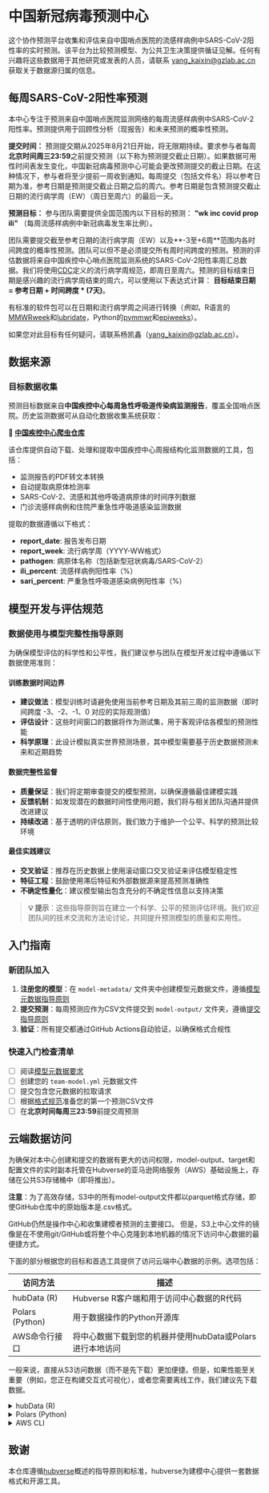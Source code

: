 # 中国新冠病毒预测中心

这个协作预测平台收集和评估来自中国哨点医院的流感样病例中SARS-CoV-2阳性率的实时预测。该平台为比较预测模型、为公共卫生决策提供循证见解。任何有兴趣将这些数据用于其他研究或发表的人员，请联系 yang_kaixin@gzlab.ac.cn 获取关于数据源归属的信息。

## 每周SARS-CoV-2阳性率预测

本中心专注于预测来自中国哨点医院监测网络的每周流感样病例中SARS-CoV-2阳性率。预测提供用于回顾性分析（现报告）和未来预测的概率性预测。

**提交时间：** 预测提交期从2025年8月21日开始，将无限期持续。要求参与者每周**北京时间周三23:59**之前提交预测（以下称为预测提交截止日期）。如果数据可用性时间表发生变化，中国新冠病毒预测中心可能会更改预测提交的截止日期。在这种情况下，参与者将至少提前一周收到通知。每周提交（包括文件名）将以参考日期为准，参考日期是预测提交截止日期之后的周六。参考日期是包含预测提交截止日期的流行病学周（EW）（周日至周六）的最后一天。

**预测目标：**
参与团队需要提供全国范围内以下目标的预测：
**"wk inc covid prop ili"** （每周流感样病例中新冠病毒发生率比例）。

团队需要提交截至参考日期的流行病学周（EW）以及**-3至+6周**范围内各时间跨度的概率性预测。团队可以但不是必须提交所有周时间跨度的预测。预测的评估数据将来自中国疾控中心哨点医院监测系统的SARS-CoV-2阳性率周汇总数据。我们将使用[CDC](https://wwwn.cdc.gov/nndss/document/MMWR_Week_overview.pdf)定义的流行病学周规范，即周日至周六。预测的目标结束日期是感兴趣的流行病学周结束的周六，可以使用以下表达式计算：
**目标结束日期 = 参考日期 + 时间跨度 * (7天)**。

有标准的软件包可以在日期和流行病学周之间进行转换（*例如*，R语言的[MMWRweek](https://cran.r-project.org/web/packages/MMWRweek/)和[lubridate](https://lubridate.tidyverse.org/reference/week.html)，Python的[pymmwr](https://pypi.org/project/pymmwr/)和[epiweeks](https://pypi.org/project/epiweeks/)）。

如果您对此目标有任何疑问，请联系杨凯鑫（yang_kaixin@gzlab.ac.cn）。

## 数据来源

### 目标数据收集
预测目标数据来自**中国疾控中心每周急性呼吸道传染病监测报告**，覆盖全国哨点医院。历史监测数据可从自动化数据收集系统获取：

**🔗 [中国疾控中心爬虫仓库](https://github.com/dailypartita/cn_cdc_crawl)**

该仓库提供自动下载、处理和提取中国疾控中心周报结构化监测数据的工具，包括：
- 监测报告的PDF转文本转换
- 自动提取病原体检测率
- SARS-CoV-2、流感和其他呼吸道病原体的时间序列数据
- 门诊流感样病例和住院严重急性呼吸道感染监测数据

提取的数据遵循以下格式：
- **report_date**: 报告发布日期
- **report_week**: 流行病学周（YYYY-WW格式）
- **pathogen**: 病原体名称（包括新型冠状病毒/SARS-CoV-2）
- **ili_percent**: 流感样病例阳性率（%）
- **sari_percent**: 严重急性呼吸道感染病例阳性率（%）

## 模型开发与评估规范

### 数据使用与模型完整性指导原则

为确保模型评估的科学性和公平性，我们建议参与团队在模型开发过程中遵循以下数据使用准则：

#### **训练数据时间边界**
- **建议做法**：模型训练时请避免使用当前参考日期及其前三周的监测数据（即时间跨度 -3、-2、-1、0 对应的实际观测值）
- **评估设计**：这些时间窗口的数据将作为测试集，用于客观评估各模型的预测性能
- **科学原理**：此设计模拟真实世界预测场景，其中模型需要基于历史数据预测未来和近期趋势

#### **数据完整性监督**
- **质量保证**：我们将定期审查提交的模型预测，以确保遵循最佳建模实践
- **反馈机制**：如发现潜在的数据时间性使用问题，我们将与相关团队沟通并提供改进建议
- **持续改进**：基于透明的评估原则，我们致力于维护一个公平、科学的预测比较环境

#### **最佳实践建议**
- **交叉验证**：推荐在历史数据上使用滚动窗口交叉验证来评估模型稳定性
- **特征工程**：鼓励使用滞后特征和外部数据源来提高预测准确性
- **不确定性量化**：建议模型输出包含充分的不确定性信息以支持决策

> **💡 提示**：这些指导原则旨在建立一个科学、公平的预测评估环境。我们欢迎团队间的技术交流和方法论讨论，共同提升预测模型的质量和实用性。

## 入门指南

### 新团队加入

1. **注册您的模型**：在 `model-metadata/` 文件夹中创建模型元数据文件，遵循[模型元数据指导原则](model-metadata/README.md)
2. **提交预测**：每周预测应作为CSV文件提交到 `model-output/` 文件夹，遵循[提交指导原则](model-output/README.md)
3. **验证**：所有提交都通过GitHub Actions自动验证，以确保格式合规性

### 快速入门检查清单

- [ ] 阅读[模型元数据要求](model-metadata/README.md)
- [ ] 创建您的 `team-model.yml` 元数据文件
- [ ] 提交包含您元数据的拉取请求
- [ ] 根据[格式规范](model-output/README.md)准备您的第一个预测CSV文件
- [ ] 在**北京时间每周三23:59**前提交周预测

## 云端数据访问

为确保对本中心创建和提交的数据有更大的访问权限，model-output、target和配置文件的实时副本托管在Hubverse的亚马逊网络服务（AWS）基础设施上，存储在公共S3存储桶中（即将推出）。

**注意**：为了高效存储，S3中的所有model-output文件都以parquet格式存储，即使GitHub仓库中的原始版本是.csv格式。

GitHub仍然是操作中心和收集建模者预测的主要接口。
但是，S3上中心文件的镜像是在不使用git/GitHub或将整个中心克隆到本地机器的情况下访问中心数据的最便捷方式。

下面的部分根据您的目标和首选工具提供了访问云端中心数据的示例。选项包括：

| 访问方法              | 描述                                                                           |
| -------------------------- | ------------------------------------------------------------------------------------- |
| hubData (R)                | Hubverse R客户端和用于访问中心数据的R代码                                   |
| Polars (Python)            | 用于数据操作的Python开源库                                      |
| AWS命令行接口 | 将中心数据下载到您的机器并使用hubData或Polars进行本地访问          |

一般来说，直接从S3访问数据（而不是先下载）更加便捷。但是，如果性能至关重要（例如，您正在构建交互式可视化），或者您需要离线工作，我们建议先下载数据。

<!-------------------------------------------------- hubData ------------------------------------------------------->

<details>

<summary>hubData (R)</summary>

[hubData](https://hubverse-org.github.io/hubData)，Hubverse R客户端，可以创建交互式会话来访问、过滤和转换存储在S3中的中心模型输出数据。

如果您符合以下条件，hubData是一个好选择：

- 已经使用R进行数据分析
- 想要从云端交互式探索中心数据而无需下载
- 想要将中心数据的子集（*例如*，特定日期或目标的预测）保存到本地机器
- 想要以不同的文件格式保存中心数据（*例如*，parquet转.csv）

**注意**：S3访问将在未来版本中可用。

### 安装hubData

要安装hubData及其依赖项（包括dplyr和arrow包），请遵循[hubData文档中的说明](https://hubverse-org.github.io/hubData/#installation)。

### 使用hubData

hubData的[`connect_hub()`函数](https://hubverse-org.github.io/hubData/reference/connect_hub.html)返回一个[Arrow多文件数据集](https://arrow.apache.org/docs/r/reference/Dataset.html)，代表中心的模型输出数据。
数据集可以使用dplyr进行过滤和转换，然后使用[`collect_hub()`函数](https://hubverse-org.github.io/hubData/reference/collect_hub.html)实现为本地数据框。


#### 访问目标数据

*[一旦Hubverse目标数据标准最终确定，hubData将更新以访问目标数据。]*

#### 访问模型输出数据

以下是使用hubData连接到S3上的中心并过滤模型输出数据的示例。

```r
library(dplyr)
library(hubData)

bucket_name <- "hub-bucket-name"
hub_bucket <- s3_bucket(bucket_name)
hub_con <- hubData::connect_hub(hub_bucket, file_format = "parquet", skip_checks = TRUE)
hub_con %>%
  dplyr::filter(location == "MA", output_type == "quantile") %>%
  hubData::collect_hub()

```

- [完整hubData文档](https://hubverse-org.github.io/hubData/)

</details>

<!--------------------------------------------------- Polars ------------------------------------------------------->

<details>

<summary>Polars (Python)</summary>

Hubverse团队目前正在开发Python客户端（hubDataPy）。在hubDataPy准备就绪之前，[Polars](https://pola.rs/)库是在S3中使用中心数据的好选择。
与pandas类似，Polars基于数据框和序列。但是，Polars具有更直观的API，专为处理大于内存的数据集而设计。

Pandas用户可以如下所述访问中心数据，然后使用`to_pandas()`方法将Polars数据框转换为pandas格式。

如果您符合以下条件，Polars是一个好选择：

- 已经使用Python进行数据分析
- 想要从云端交互式探索中心数据而无需下载
- 想要将中心数据的子集（*例如*，特定日期或目标的预测）保存到本地机器
- 想要以不同的文件格式保存中心数据（*例如*，parquet转.csv）

### 安装polars

使用pip安装Polars：

```sh
pip install polars
```

### 使用Polars

下面的示例使用Polars的[`scan_parquet()`函数](https://docs.pola.rs/api/python/dev/reference/api/polars.scan_parquet.html)，它返回一个[LazyFrame](https://docs.pola.rs/api/python/stable/reference/lazyframe/index.html)。
LazyFrames在必要时才执行计算，因此您对数据应用的任何过滤和转换都会延迟到显式的[`collect()`操作](https://docs.pola.rs/api/python/stable/reference/lazyframe/api/polars.LazyFrame.collect.html#polars.LazyFrame.collect)。

#### 访问目标数据

将所有oracle-output文件合并到单个DataFrame中。

```python
import polars as pl

oracle_data = pl.scan_parquet(
    # 下面s3链接的结构将取决于您的中心如何组织目标数据
    "s3://[hub-bucket-name]/target-data/oracle-output/*/*.parquet",
    storage_options={"skip_signature": "true"}
)

# 根据需要进行过滤和转换，并收集到数据框中，例如：
oracle_dataframe = oracle_data.filter(pl.col("location") == "MA").collect()
```

#### 访问模型输出数据

获取特定团队的model-output文件（所有轮次）。
此示例使用[全局模式将多个文件读入单个数据集](https://docs.pola.rs/user-guide/io/multiple/#reading-into-a-single-dataframe)。

```python
import polars as pl

lf = pl.scan_parquet(
    "s3://[hub-bucket-name]/model-output/[建模团队名称]/*.parquet",
    storage_options={"skip_signature": "true"}
)
```

#### 使用分区（hive-style）

如果您的数据使用hive-style分区，Polars可以在读取数据之前使用分区来过滤数据。

```python
from datetime import datetime
import polars as pl

oracle_data = pl.scan_parquet(
    "s3://[hub-bucket-name]/target-data/oracle-output/",
    hive_partitioning=True,
    storage_options={"skip_signature": "true"}) \
.filter(pl.col("nowcast_date") == datetime(2025, 2, 5)) \
.collect()
```

- [Polars Python API完整文档](https://docs.pola.rs/api/python/stable/reference/)

</details>

<!--------------------------------------------------- AWS CLI ------------------------------------------------------->

<details>

<summary>AWS CLI</summary>

AWS提供基于终端的命令行接口（CLI）来探索和下载S3文件。
如果您符合以下条件，此选项是理想的：

- 计划离线使用中心数据但不想使用git或GitHub
- 想要下载数据的子集（而不是整个中心）
- 将数据用于需要本地存储或快速响应时间的应用程序

### 安装AWS CLI

- 使用[这里的说明](https://docs.aws.amazon.com/cli/latest/userguide/getting-started-install.html)安装AWS CLI
- 您可以跳过设置安全凭证的说明，因为Hubverse数据是公共的

### 使用AWS CLI

使用AWS CLI时，需要`--no-sign-request`选项，因为它告诉AWS绕过凭证检查（*即*，`--no-sign-request`允许匿名访问公共S3数据）。

> [!NOTE]
> 存储桶的`raw`目录中的文件不应用于分析（仅供内部使用）。

列出中心S3存储桶中的所有目录：

```sh
aws s3 ls [hub-bucket-name] --no-sign-request
```

列出中心存储桶中的所有文件：

```sh
aws s3 ls [hub-bucket-name] --recursive --no-sign-request
```

将所有target-data内容下载到当前工作目录：

```sh
aws s3 cp s3://[hub-bucket-name]/target-data/ . --recursive --no-sign-request
```

下载特定团队的model-output文件：

```sh
aws s3 cp s3://[hub-bucket-name]/[建模团队名称]/UMass-flusion/ . --recursive --no-sign-request
```

- [`aws s3 ls`完整文档](https://docs.aws.amazon.com/cli/latest/reference/s3/ls.html)
- [`aws s3 cp`完整文档](https://docs.aws.amazon.com/cli/latest/reference/s3/cp.html)

</details>

## 致谢

本仓库遵循[hubverse](https://hubverse.io)概述的指导原则和标准，hubverse为建模中心提供一套数据格式和开源工具。